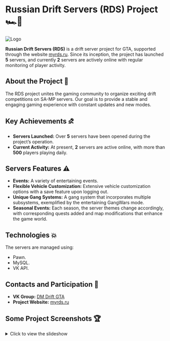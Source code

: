 # Russian Drift Servers (RDS) Project 🏎️💨

<img src="https://sun9-75.userapi.com/impg/2eag5eVs6eBBjaOrKI_f6V07PrxbGos3_ULMpw/RnmBlcFFfmY.jpg?size=1920x768&quality=96&sign=be604dbfc4bd2df95bd7b2327b12d2e3&type=album" alt="Logo">

**Russian Drift Servers (RDS)** is a drift server project for GTA, supported through the website [myrds.ru](http://myrds.ru). Since its inception, the project has launched **5** servers, and currently **2** servers are actively online with regular monitoring of player activity.

## About the Project 🏁

The RDS project unites the gaming community to organize exciting drift competitions on SA-MP servers. Our goal is to provide a stable and engaging gaming experience with constant updates and new modes.

## Key Achievements ⛐

- **Servers Launched:** Over **5** servers have been opened during the project’s operation.
- **Current Activity:** At present, **2** servers are active online, with more than **500** players playing daily.

## Servers Features ⚠️

- **Events:** A variety of entertaining events.
- **Flexible Vehicle Customization:** Extensive vehicle customization options with a save feature upon logging out.
- **Unique Gang Systems:** A gang system that incorporates multiple subsystems, exemplified by the entertaining GangWars mode.
- **Seasonal Events:** Each season, the server themes change accordingly, with corresponding quests added and map modifications that enhance the game world.

## Technologies 💥

The servers are managed using: 
- Pawn.
- MySQL.
- VK API.

## Contacts and Participation 🚥

- **VK Group:** [DM Drift GTA](https://vk.com/dmdriftgta)
- **Project Website:** [myrds.ru](http://myrds.ru)

## Some Project Screenshots 🏆

<details>
  <summary>Click to view the slideshow</summary>

  <figure>
    <a href="https://vk.com/dmdriftgta?z=photo-157787430_457265140%2F8e0b36777c212aafa9">
      <img src="https://sun9-6.userapi.com/impg/3ePJhtdE1bN01gOQgPSrVVhtg5NsGID9JI7PcA/-cjr27CrZgk.jpg?size=1920x1080&quality=96&sign=dad4f3e3fdeb35630269f16105817129&type=album" alt="Opening of the fifth server">
    </a>
    <figcaption>Opening of the fifth server</figcaption>
  </figure>

  <figure>
    <a href="https://example.com/slideshow.html">
      ![alt-text](https://media0.giphy.com/media/v1.Y2lkPTc5MGI3NjExNjVscWxiaWVkZHNjZmsza3hqNnE0dDAyemJreDg0dzRza3Y0Z2RiZCZlcD12MV9pbnRlcm5hbF9naWZfYnlfaWQmY3Q9Zw/XZhU8raiKTZPKNIurJ/giphy.gif)
    </a>
    <figcaption>Online record</figcaption>
  </figure>

  <figure>
    <a href="https://vk.com/dmdriftgta?w=wall-157787430_34047">
      <img src="https://sun9-60.userapi.com/impg/kvPzE7QQJ5_iDjoCPTeEJEoDHbEGYUQdeeYBrQ/oJm88X5X_sE.jpg?size=1920x1080&quality=96&sign=2f28270039e2e56e0bf01d073ae4d51d&type=album" alt="The project's largest contest">
    </a>
    <figcaption>The project's largest giveaway</figcaption>
  </figure>

</details>
